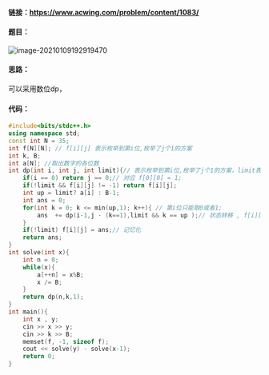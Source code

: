 #### 链接：https://www.acwing.com/problem/content/1083/

#### 题目：

![image-20210109192919470](C:\Users\Alien\AppData\Roaming\Typora\typora-user-images\image-20210109192919470.png)

#### 思路：

可以采用数位dp，

#### 代码：

```cpp
#include<bits/stdc++.h>
using namespace std;
const int N = 35;
int f[N][N]; // f[i][j] 表示枚举到第i位,枚举了j个1的方案
int k, B;
int a[N]; //取出数字的各位数
int dp(int i, int j, int limit){// 表示枚举到第i位,枚举了j个1的方案，limit表示是否是上限
    if(i == 0) return j == 0;// 对应 f[0][0] = 1;
    if(!limit && f[i][j] != -1) return f[i][j];
    int up = limit? a[i] : B-1;
    int ans = 0;
    for(int k = 0; k <= min(up,1); k++){ // 第i位只能取0或者1;
        ans  += dp(i-1,j - (k==1),limit && k == up );// 状态转移 , f[i][j] = f[i-1][j - (k==1)]
    }
    if(!limit) f[i][j] = ans;// 记忆化
    return ans;
}
int solve(int x){
    int n = 0;
    while(x){
        a[++n] = x%B;
        x /= B;
    }
    return dp(n,k,1);
}
int main(){
    int x , y;
    cin >> x >> y;
    cin >> k >> B;
    memset(f, -1, sizeof f);
    cout << solve(y) - solve(x-1);
    return 0;
}
```

